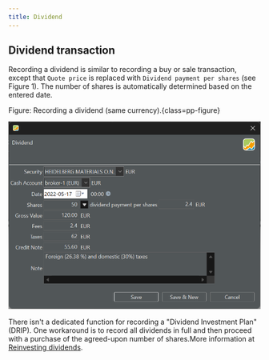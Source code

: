 ```yaml
---
title: Dividend
---
```


## Dividend transaction
Recording a dividend is similar to recording a buy or sale transaction, except that `Quote price` is replaced with `Dividend payment per shares` (see Figure 1). The number of shares is automatically determined based on the entered date.


Figure: Recording a dividend (same currency).{class=pp-figure}

![](../../images/mnu-transaction-dividend-heidelberg-2022.png)


There isn't a dedicated function for recording a "Dividend Investment Plan" (DRIP). One workaround is to record all dividends in full and then proceed with a purchase of the agreed-upon number of shares.More information at [Reinvesting dividends](../../how-to/reinvesting-dividends.md).
